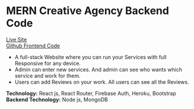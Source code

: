 # MERN Creative Agency Backend Code

[Live Site](https://creative-agency-assignment.firebaseapp.com/ "Creative Agency Live Site Link.")     
[Github Frontend Code](https://github.com/Maruf51/Creative-Agency-Live "Creative Agency Frontend Code Github Link.")

* A full-stack Website where you can run your Services with full Responsive for any device.
* Admin can enter new services. And admin can see who wants which service and work for them.
* Users can add Reviews on your work. All users can see all the Reviews.

__Technology:__ React js, React Router, Firebase Auth, Heroku, Bootstrap          
__Backend Technology:__ Node js, MongoDB

